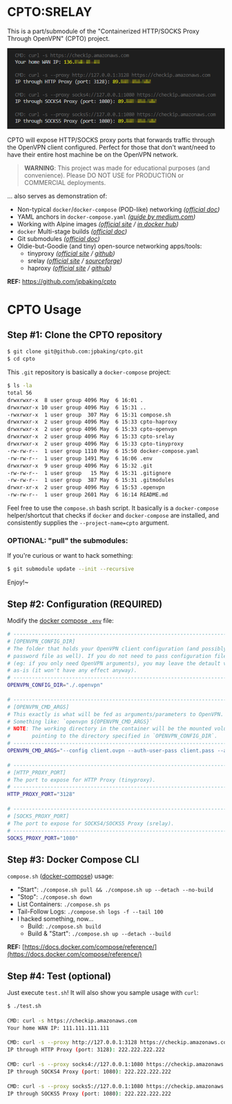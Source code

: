 # CPTO:SRELAY

This is a part/submodule of the "Containerized HTTP/SOCKS Proxy Through OpenVPN" (CPTO) project.

![PREVIEW](./.images/preview.png)

CPTO will expose HTTP/SOCKS proxy ports that forwards traffic through the OpenVPN client configured. Perfect for those that don't want/need to have their entire host machine be on the OpenVPN network.

> **WARNING**: This project was made for educational purposes (and convenience). Please DO NOT USE for PRODUCTION or COMMERCIAL deployments.

... also serves as demonstration of:
- Non-typical `docker`/`docker-compose` (POD-like) networking _([official doc](https://docs.docker.com/compose/compose-file/compose-file-v2/#network_mode))_
- YAML anchors in `docker-compose.yaml` _([guide by medium.com](https://medium.com/@kinghuang/docker-compose-anchors-aliases-extensions-a1e4105d70bd))_
- Working with Alpine images _([official site](https://alpinelinux.org/about/) / [in docker hub](https://hub.docker.com/_/alpine))_
- `docker` Multi-stage builds _([official doc](https://docs.docker.com/develop/develop-images/multistage-build/))_
- Git submodules _([official doc](https://git-scm.com/book/en/v2/Git-Tools-Submodules))_
- Oldie-but-Goodie (and tiny) open-source networking apps/tools:
  - tinyproxy _([official site](http://tinyproxy.github.io/) / [github](https://github.com/tinyproxy/tinyproxy))_
  - srelay _([official site](https://socks-relay.sourceforge.io/) / [sourceforge](https://sourceforge.net/p/socks-relay/srelay/ci/master/tree/))_
  - haproxy _([official site](http://www.haproxy.org/) / [github](https://github.com/haproxy/haproxy))_

**REF:** https://github.com/jpbaking/cpto

# CPTO Usage

## **Step #1:** Clone the CPTO repository

```bash
$ git clone git@github.com:jpbaking/cpto.git
$ cd cpto
```

This `.git` repository is basically a `docker-compose` project:

```bash
$ ls -la
total 56
drwxrwxr-x  8 user group 4096 May  6 16:01 .
drwxrwxr-x 10 user group 4096 May  6 15:31 ..
-rwxrwxr-x  1 user group  307 May  6 15:31 compose.sh
drwxrwxr-x  2 user group 4096 May  6 15:33 cpto-haproxy
drwxrwxr-x  2 user group 4096 May  6 15:33 cpto-openvpn
drwxrwxr-x  2 user group 4096 May  6 15:33 cpto-srelay
drwxrwxr-x  2 user group 4096 May  6 15:33 cpto-tinyproxy
-rw-rw-r--  1 user group 1110 May  6 15:50 docker-compose.yaml
-rw-rw-r--  1 user group 1491 May  6 16:06 .env
drwxrwxr-x  9 user group 4096 May  6 15:32 .git
-rw-rw-r--  1 user group   15 May  6 15:31 .gitignore
-rw-rw-r--  1 user group  387 May  6 15:31 .gitmodules
drwxr-xr-x  2 user group 4096 May  6 15:53 .openvpn
-rw-rw-r--  1 user group 2601 May  6 16:14 README.md
```

Feel free to use the `compose.sh` bash script. It basically is a `docker-compose` helper/shortcut that checks if `docker` and `docker-compose` are installed, and consistently supplies the `--project-name=cpto` argument.

### **OPTIONAL:** "pull" the submodules:

If you're curious or want to hack something:
```bash
$ git submodule update --init --recursive
```
Enjoy!~

## **Step #2:** Configuration (REQUIRED)

Modify the [docker compose `.env`](https://docs.docker.com/compose/environment-variables/#the-env-file) file:

```bash
# -------------------------------------------------------------------------
# [OPENVPN_CONFIG_DIR]
# The folder that holds your OpenVPN client configuration (and possibly a
# password file as well). If you do not need to pass configuration files
# (eg: if you only need OpenVPN arguments), you may leave the detault value
# as-is (it won't have any effect anyway).
# -------------------------------------------------------------------------
OPENVPN_CONFIG_DIR="./.openvpn"

# -------------------------------------------------------------------------
# [OPENVPN_CMD_ARGS]
# This exactly is what will be fed as arguments/parameters to OpenVPN.
# Something like: `openvpn ${OPENVPN_CMD_ARGS}`
# NOTE: The working directory in the container will be the mounted volume
#       pointing to the directory specified in `OPENVPN_CONFIG_DIR`.
# -------------------------------------------------------------------------
OPENVPN_CMD_ARGS="--config client.ovpn --auth-user-pass client.pass --auth-nocache"

# -------------------------------------------------------------------------
# [HTTP_PROXY_PORT]
# The port to expose for HTTP Proxy (tinyproxy).
# -------------------------------------------------------------------------
HTTP_PROXY_PORT="3128"

# -------------------------------------------------------------------------
# [SOCKS_PROXY_PORT]
# The port to expose for SOCKS4/SOCKS5 Proxy (srelay).
# -------------------------------------------------------------------------
SOCKS_PROXY_PORT="1080"
```

## **Step #3:** Docker Compose CLI

`compose.sh` ([docker-compose](https://docs.docker.com/compose/reference/)) usage:

* "Start": `./compose.sh pull && ./compose.sh up --detach --no-build`
* "Stop": `./compose.sh down`
* List Containers: `./compose.sh ps`
* Tail-Follow Logs: `./compose.sh logs -f --tail 100`
* I hacked something, now...
  * Build: `./compose.sh build`
  * Build & "Start": `./compose.sh up --detach --build`

**REF:** [https://docs.docker.com/compose/reference/](https://docs.docker.com/compose/reference/)


## **Step #4:** Test (optional)

Just execute `test.sh`! It will also show you sample usage with `curl`:

```bash
$ ./test.sh

CMD: curl -s https://checkip.amazonaws.com
Your home WAN IP: 111.111.111.111

CMD: curl -s --proxy http://127.0.0.1:3128 https://checkip.amazonaws.com
IP through HTTP Proxy (port: 3128): 222.222.222.222

CMD: curl -s --proxy socks4://127.0.0.1:1080 https://checkip.amazonaws.com
IP through SOCKS4 Proxy (port: 1080): 222.222.222.222

CMD: curl -s --proxy socks5://127.0.0.1:1080 https://checkip.amazonaws.com
IP through SOCKS5 Proxy (port: 1080): 222.222.222.222
```